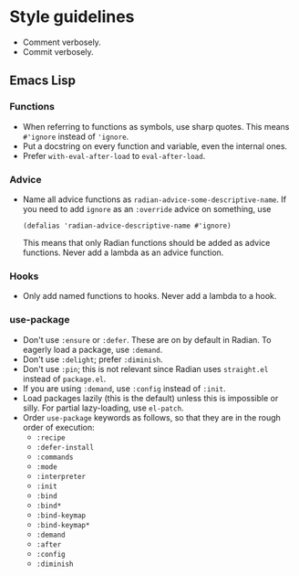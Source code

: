 # Style guidelines

* Comment verbosely.
* Commit verbosely.

## Emacs Lisp

### Functions

* When referring to functions as symbols, use sharp quotes. This means
  `#'ignore` instead of `'ignore`.
* Put a docstring on every function and variable, even the internal
  ones.
* Prefer `with-eval-after-load` to `eval-after-load`.

### Advice

* Name all advice functions as `radian-advice-some-descriptive-name`.
  If you need to add `ignore` as an `:override` advice on something,
  use

      (defalias 'radian-advice-descriptive-name #'ignore)

  This means that only Radian functions should be added as advice
  functions. Never add a lambda as an advice function.

### Hooks

* Only add named functions to hooks. Never add a lambda to a hook.

### use-package

* Don't use `:ensure` or `:defer`. These are on by default in Radian.
  To eagerly load a package, use `:demand`.
* Don't use `:delight`; prefer `:diminish`.
* Don't use `:pin`; this is not relevant since Radian uses
  `straight.el` instead of `package.el`.
* If you are using `:demand`, use `:config` instead of `:init`.
* Load packages lazily (this is the default) unless this is impossible
  or silly. For partial lazy-loading, use `el-patch`.
* Order `use-package` keywords as follows, so that they are in the
  rough order of execution:
    * `:recipe`
    * `:defer-install`
    * `:commands`
    * `:mode`
    * `:interpreter`
    * `:init`
    * `:bind`
    * `:bind*`
    * `:bind-keymap`
    * `:bind-keymap*`
    * `:demand`
    * `:after`
    * `:config`
    * `:diminish`
